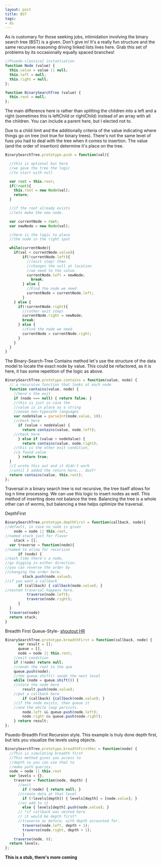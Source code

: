 ```yaml
---
layout: post
title: BST
tags:
- ds
---
```


As is customary for those seeking jobs, intimidation involving the binary search tree (BST) is a given. Don't give in! It's a really fun structure and the same recursive reasoning driving linked lists lives here. Grab this set of problems by its occasionally equally spaced branches!

```javascript
//Psuedo-classical instantiation
function Node (value) {
  this.value = value || null;
  this.left = null;
  this.right = null;
};

function BinarySearchTree (value) {
  this.root = null;
};
```

The main difference here is rather than splitting the children into a left and a right (sometimes this is leftChild or rightChild) instead of an array with all the children. You can include a parent here, but I elected not to.

Due to a child limit and the additionally criteria of the value indicating where things go on tree (not true for binary trees). There's not the same level of fuss you had to deal with the tree when it comes to insertion. The value (and the order of insertion) determine it's place on the tree.

```javascript
BinarySearchTree.prototype.push = function(val){

  //this is optional but here
  //we gave the tree the logic
  //to start with null

  var root = this.root;
  if(!root){
    this.root = new Node(val);
    return;
  }

  //if the root already exists
  //lets make the new node.

  var currentNode = root;
  var newNode = new Node(val);

  //here is the logic to place
  //the node in the right spot

  while(currentNode){
    if(val < currentNode.value){
        if(!currentNode.left){
          //(exit step) then
          //changes the null at location
          //we need to the value.
          currentNode.left = newNode;
            break;
        } else {
          //Find the node we need
          currentNode = currentNode.left;
        }
    } else {
      if(!currentNode.right){
        //(other exit step)
        currentNode.right = newNode;
        break;
      } else {
        //Find the node we need
        currentNode = currentNode.right;
      }
    }
  }
}
```

The Binary-Search-Tree Contains method let's use the structure of the data model to locate the exact node by value. This could be refactored, as it is here, it has some repetition of the logic as above.

```javascript
BinarySearchTree.prototype.contains = function(value, node) {
  // a recursive function that looks at each node
  function contains(value, node) {
    //here's the exit
    if (node === null) { return false; }
    //this is just in case the
    //value is in place as a string
    //ooooo non-typesafe languages
    var nodeValue = parseInt(node.value, 10);
    //check here
      if (value < nodeValue) {
        return contains(value, node.left);
    //check here
      } else if (value > nodeValue) {
        return contains(value, node.right);
    //this is the other exit condition,
    //a found value
      } return true;
  }
  //I wrote this out and it didn't work
  //until I added the return here... doof!
  return contains(value, this.root);
};
```

Traversal in a binary search tree is not recursive, the tree itself allows for log n time processing. We can use this logic to insert nodes as well. This method of inserting does not balance the tree. Balancing the tree is a whole other can of worms, but balancing a tree helps optimize the traversal.

  DepthFirst

  ```javascript
  BinarySearchTree.prototype.depthFirst = function(callback, node){
  //default, in case no node is given
  	  node = node || this.root,
  //named stack just for flavor
  	  stack = [];
  	var traverse = function(node){
  //named to allow for recursion
  		if (node) {
  //each time there's a node,
  //go digging in either direction.
  //you can reverse the order by
  //changing the order here.
  		  stack.push(node.value);
  //if you want a callback
        if (callback) { callback(node.value); }
  //nested traversal happens here.      
  			traverse(node.left);
  			traverse(node.right);
  		}
  	}
  	traverse(node)
  	return stack;
  }
  ```

Breadth First Queue-Style- <a target="blank"
    href="http://stackoverflow.com/questions/21194678/recursive-breadth-first-traversal-of-binary-tree">shoutout HR</a>

```javascript
BinarySearchTree.prototype.breadthFirst = function(callback, node) {
      var result = [];
      queue = [],
      node = node || this.root;
    //exit condition
    if (!node) return null;
    //sends the root to the que
    queue.push(node);
    //the queue.shift() sends the next level
    while (node = queue.shift()) {
	//store the node here
	    result.push(node.value);
	//put a callback here
	    if (callback) {callback(node.value); }
	//if the node exists, then queue it
	//and the while loop persists.
	    node.left && queue.push(node.left);
	    node.right && queue.push(node.right);
    } return result;
};
```

Psuedo-Breadth First Recursion style. This example is truly done depth first, but lets you visualize the levels using objects.

```javascript
BinarySearchTree.prototype.breadthFirstRec = function(node) {
  //This is simulating breadth first
  //This method gives you access to
  //depth so you can use that to
  //make path queries.
  node = node || this.root
  var levels = {},
    traverse = function(node, depth) {
      //exit
	    if (!node) { return null; }
      //create data at that level
	    if (!levels[depth]) { levels[depth] = [node.value]; }
      //or add to it
	    else { levels[depth].push(node.value); }
      // *if callback was nested here
      // it would be depth first*
      //traverse as before, with depth accounted for.
	    traverse(node.left, depth + 1);
	    traverse(node.right, depth + 1);
		}
	traverse(node, 0);
  return levels;
};
```

<!-- Least Common Ancestor

```javascript

BinarySearchTree.prototype.getLCA = function(node, a, b){
	if (node === null) { return null; }
	if (node === a || node === b) { return node; }
	left = BinarySearchTree.prototype.getLCA(node.left, a, b);
	right = BinarySearchTree.prototype.getLCA(node.right, a, b);
	if (left !== null && right !== null) { return node; }
	if (left === null) { return right; }
	else { return left; }
}

``` -->

**This is a stub, there's more coming**
